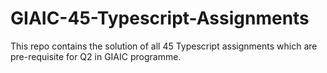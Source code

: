 # GIAIC-45-Typescript-Assignments
This repo contains the solution of all 45 Typescript  assignments which are pre-requisite for Q2 in GIAIC programme.
